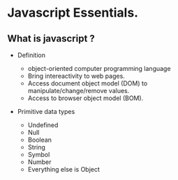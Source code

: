  # Javascript Essentials.
 
 
## What is javascript ?
- Definition 
  - object-oriented computer programming language
  - Bring intereactivity to web pages.
  - Access document object model (DOM) to manipulate/change/remove values.
  - Access to browser object model (BOM).
  
- Primitive data types
  - Undefined
  - Null
  - Boolean
  - String
  - Symbol
  - Number
  - Everything else is Object
